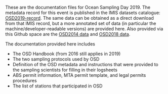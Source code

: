 These are the documentation files for Ocean Sampling Day 2019. The metadata record for this event is published in the IMIS datasets catalogue: [OSD2019-record](https://www.vliz.be/en/imis?module=dataset&dasid=7917). The same data can be obtained as a direct download from that IMIS record, but a more annotated set of data (in particular the machine/developer-readable versions) are provided here.
Also provided via this Github space are the [OSD2014 data](https://github.com/ocean-sampling-day/OSD2014) and [OSD2018 data](https://github.com/ocean-sampling-day/OSD2018).

The documentation provided here includes

- The OSD Handbook (from 2016 still applies in 2019)
- The two sampling protocols used by OSD
- Definition of the OSD metadata and instructions that were provided to the sampling scientists for filling in their logsheets
- ABS permit information, MTA permit template, and legal permits procedures
- The list of stations that participated in OSD 
